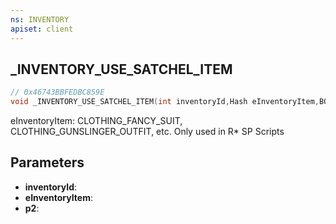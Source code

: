 ```yaml
---
ns: INVENTORY
apiset: client
---
```

## _INVENTORY_USE_SATCHEL_ITEM

```c
// 0x46743BBFEDBC859E
void _INVENTORY_USE_SATCHEL_ITEM(int inventoryId,Hash eInventoryItem,BOOL p2);
```

eInventoryItem: CLOTHING_FANCY_SUIT, CLOTHING_GUNSLINGER_OUTFIT, etc.
Only used in R* SP Scripts

## Parameters
* **inventoryId**:
* **eInventoryItem**:
* **p2**: